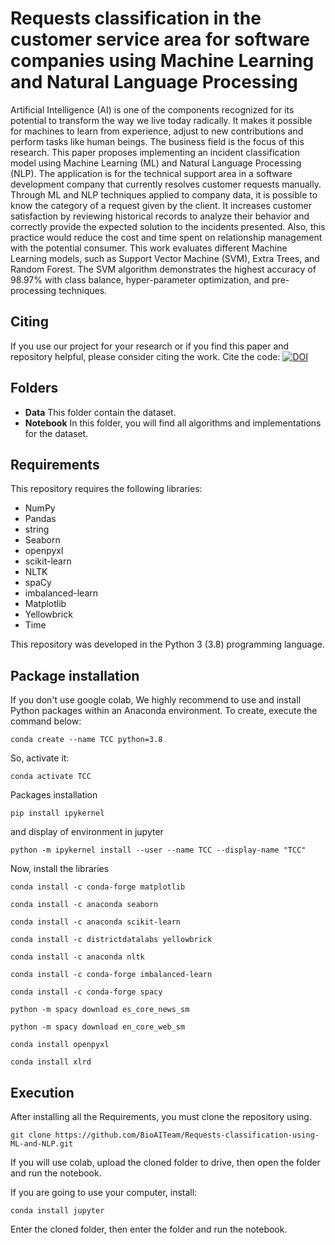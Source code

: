 # Requests classification in the customer service area for software companies using Machine Learning and Natural Language Processing
Artificial Intelligence (AI) is one of the components recognized for its potential to transform the way we live today radically. It makes it possible for machines to learn from experience, adjust to new contributions and perform tasks like human beings. The business field is the focus of this research. This paper proposes implementing an incident classification model using Machine Learning (ML) and Natural Language Processing (NLP). The application is for the technical support area in a software development company that currently resolves customer requests manually. Through ML and NLP techniques applied to company data, it is possible to know the category of a request given by the client. It increases customer satisfaction by reviewing historical records to analyze their behavior and correctly provide the expected solution to the incidents presented. Also, this practice would reduce the cost and time spent on relationship management with the potential consumer. This work evaluates different Machine Learning models, such as Support Vector Machine (SVM), Extra Trees, and Random Forest. The SVM algorithm demonstrates the highest accuracy of 98.97% with class balance, hyper-parameter optimization, and pre-processing techniques.

## Citing

If you use our project for your research or if you find this paper and repository helpful, please consider citing the work.
Cite the code: [![DOI](https://zenodo.org/badge/483448303.svg)](https://zenodo.org/badge/latestdoi/483448303)
 

## Folders

- **Data** This folder contain the dataset.
- **Notebook** In this folder, you will find all algorithms and implementations for the dataset. 

## Requirements
This repository requires the following libraries:

- NumPy
- Pandas
- string
- Seaborn
- openpyxl
- scikit-learn
- NLTK
- spaCy
- imbalanced-learn
- Matplotlib
- Yellowbrick
- Time

This repository was developed in the Python 3 (3.8) programming language.

## Package installation

If you don't use google colab, We highly recommend to use and install Python packages within an Anaconda environment. To create, execute the command below:
```
conda create --name TCC python=3.8
```
So, activate it:
```
conda activate TCC
```
Packages installation
```
pip install ipykernel
```
and display of environment in jupyter
```
python -m ipykernel install --user --name TCC --display-name "TCC"
```
Now, install the libraries
```
conda install -c conda-forge matplotlib
```
```
conda install -c anaconda seaborn
```
```
conda install -c anaconda scikit-learn
```
```
conda install -c districtdatalabs yellowbrick
```
```
conda install -c anaconda nltk
```
```
conda install -c conda-forge imbalanced-learn
```
```
conda install -c conda-forge spacy
```
```
python -m spacy download es_core_news_sm
```
```
python -m spacy download en_core_web_sm
```
```
conda install openpyxl
```
```
conda install xlrd
```

## Execution
After installing all the Requirements, you must clone the repository using.
```
git clone https://github.com/BioAITeam/Requests-classification-using-ML-and-NLP.git
```
If you will use colab, upload the cloned folder to drive, then open the folder and run the notebook.

If you are going to use your computer, install:
```
conda install jupyter 
```
Enter the cloned folder, then enter the folder and run the notebook.

